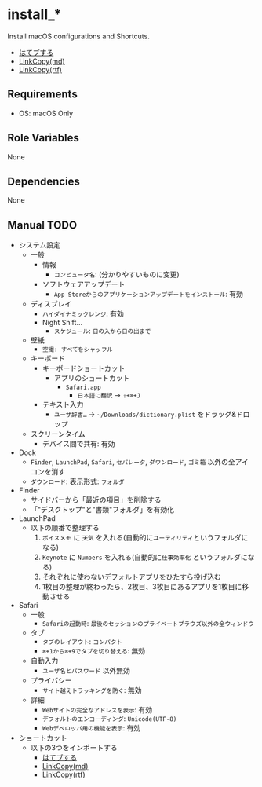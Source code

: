 # install_*

Install macOS configurations and Shortcuts.

- [はてブする](https://www.icloud.com/shortcuts/fbd290c7e1c44286a2422f8c17a076ce)
- [LinkCopy(md)](https://www.icloud.com/shortcuts/4ac45afa7bae47e398fce01c6ee4727b) 
- [LinkCopy(rtf)](https://www.icloud.com/shortcuts/2056e1323aa0497080a482547707819b)

## Requirements

- OS: macOS Only

## Role Variables

None

## Dependencies

None

## Manual TODO

- システム設定
  - 一般
    - 情報
      - `コンピュータ名`: (分かりやすいものに変更)
    - ソフトウェアアップデート
      - `App Storeからのアプリケーションアップデートをインストール`: 有効
  - ディスプレイ
    - `ハイダイナミックレンジ`: 有効
    - Night Shift…
      - `スケジュール`: `日の入から日の出まで`
  - 壁紙
    - `空撮: すべてをシャッフル`
  - キーボード
    - キーボードショートカット
      - アプリのショートカット
        - `Safari.app`
          - `日本語に翻訳` → `⇧+⌘+J`
    - テキスト入力
      - `ユーザ辞書…` → `~/Downloads/dictionary.plist` をドラッグ&ドロップ
  - スクリーンタイム
    - デバイス間で共有: 有効
- Dock
  - `Finder`, `LaunchPad`, `Safari`, `セパレータ`, `ダウンロード`, `ゴミ箱` 以外の全アイコンを消す
  - `ダウンロード`: 表示形式: `フォルダ`
- Finder
  - サイドバーから「最近の項目」を削除する
  - 「"デスクトップ"と"書類"フォルダ」を有効化
- LaunchPad
  - 以下の順番で整理する
    1. `ボイスメモ` に `天気` を入れる(自動的に`ユーティリティ`というフォルダになる)
    1. `Keynote` に `Numbers` を入れる(自動的に`仕事効率化` というフォルダになる)
    1. それぞれに使わないデフォルトアプリをひたすら投げ込む
    1. 1枚目の整理が終わったら、2枚目、3枚目にあるアプリを1枚目に移動させる
- Safari
  - 一般
    - `Safariの起動時`: `最後のセッションのプライベートブラウズ以外の全ウィンドウ`
  - タブ
    - `タブのレイアウト`: `コンパクト`
    - `⌘+1から⌘+9でタブを切り替える`: 無効
  - 自動入力
    - `ユーザ名とパスワード` 以外無効
  - プライバシー
    - `サイト越えトラッキングを防ぐ`: 無効
  - 詳細
    - `Webサイトの完全なアドレスを表示`: 有効
    - `デフォルトのエンコーディング`: `Unicode(UTF-8)`
    - `Webデベロッパ用の機能を表示`: 有効
- ショートカット
  - 以下の3つをインポートする
    - [はてブする](https://www.icloud.com/shortcuts/fbd290c7e1c44286a2422f8c17a076ce)
    - [LinkCopy(md)](https://www.icloud.com/shortcuts/4ac45afa7bae47e398fce01c6ee4727b)
    - [LinkCopy(rtf)](https://www.icloud.com/shortcuts/2056e1323aa0497080a482547707819b)
